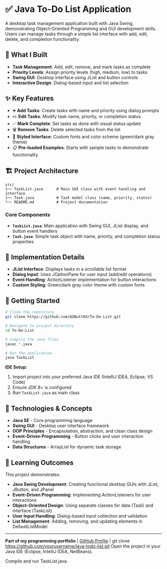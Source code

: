 # ✅ Java To-Do List Application

A desktop task management application built with Java Swing, demonstrating Object-Oriented Programming and GUI development skills. Users can manage tasks through a simple list interface with add, edit, delete, and completion functionality.

## 🎯 What I Built
- **Task Management**: Add, edit, remove, and mark tasks as complete
- **Priority Levels**: Assign priority levels (high, medium, low) to tasks
- **Swing GUI**: Desktop interface using JList and button controls
- **Interactive Design**: Dialog-based input and list selection

## ✨ Key Features
- ➕ **Add Tasks**: Create tasks with name and priority using dialog prompts
- ✏️ **Edit Tasks**: Modify task name, priority, or completion status
- ✅ **Mark Complete**: Set tasks as done with visual status update
- 🗑️ **Remove Tasks**: Delete selected tasks from the list
- 🎨 **Styled Interface**: Custom fonts and color scheme (green/dark gray theme)
- 📋 **Pre-loaded Examples**: Starts with sample tasks to demonstrate functionality

## 🏗️ Project Architecture
```
src/
├── TaskList.java      # Main GUI class with event handling and interface
├── Task.java          # Task model class (name, priority, status)
└── README.md          # Project documentation
```

### Core Components
- **`TaskList.java`**: Main application with Swing GUI, JList display, and button event handlers
- **`Task.java`**: Simple task object with name, priority, and completion status properties

## 🔧 Implementation Details
- **JList Interface**: Displays tasks in a scrollable list format
- **Dialog Input**: Uses JOptionPane for user input (add/edit operations)
- **Event Handling**: ActionListener implementation for button interactions
- **Custom Styling**: Green/dark gray color theme with custom fonts

## 🚀 Getting Started
```bash
# Clone the repository
git clone https://github.com/AGButt04/To-Do-List.git

# Navigate to project directory
cd To-Do-List

# Compile the Java files
javac *.java

# Run the application
java TaskList
```

**IDE Setup:**
1. Import project into your preferred Java IDE (IntelliJ IDEA, Eclipse, VS Code)
2. Ensure JDK 8+ is configured
3. Run `TaskList.java` as main class

## 🔧 Technologies & Concepts
- **Java SE** - Core programming language
- **Swing GUI** - Desktop user interface framework
- **OOP Principles** - Encapsulation, abstraction, and clean class design
- **Event-Driven Programming** - Button clicks and user interaction handling
- **Data Structures** - ArrayList for dynamic task storage

## 📖 Learning Outcomes
This project demonstrates:
- **Java Swing Development**: Creating functional desktop GUIs with JList, JButton, and JPanel
- **Event-Driven Programming**: Implementing ActionListeners for user interactions
- **Object-Oriented Design**: Using separate classes for data (Task) and interface (TaskList)
- **User Input Handling**: Dialog-based input collection and validation
- **List Management**: Adding, removing, and updating elements in DefaultListModel

---
**Part of my programming portfolio** | [GitHub Profile](https://github.com/AGButt04) | 
git clone https://github.com/yourusername/java-todo-list.git
Open the project in your Java IDE (Eclipse, IntelliJ IDEA, NetBeans).

Compile and run TaskList.java.
